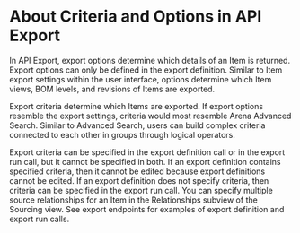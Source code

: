 # About Criteria and Options in API Export
In API Export, export options determine which details of an Item is returned. Export options can only be defined in the export definition. Similar to Item export settings within the user interface, options determine which Item views, BOM levels, and revisions of Items are exported. 

Export criteria determine which Items are exported. If export options resemble the export settings, criteria would most resemble Arena Advanced Search. Similar to Advanced Search, users can build complex criteria connected to each other in groups through logical operators.

Export criteria can be specified in the export definition call or in the export run call, but it cannot be  specified in both. If  an export definition contains specified criteria, then it cannot be edited because export definitions cannot be edited.  If an export definition  does not specify criteria, then criteria can be specified in the export run call. You can specify multiple  source relationships for an Item in the Relationships subview of the Sourcing view. See export endpoints for examples of export definition and export run calls. 

